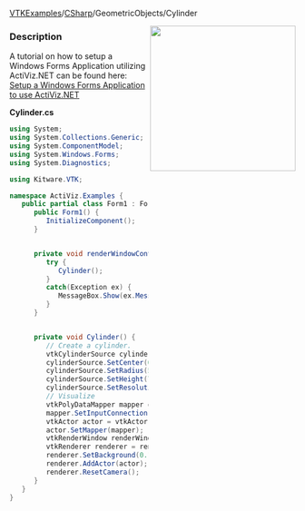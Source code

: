 [VTKExamples](/home/)/[CSharp](/CSharp)/GeometricObjects/Cylinder

<img align="right" src="https://github.com/lorensen/VTKExamples/blob/gh-pages/Testing/Baseline/GeometricObjects/TestCylinder.png?raw=true" width="256" />

### Description
A tutorial on how to setup a Windows Forms Application utilizing ActiViz.NET can be found here: [Setup a Windows Forms Application to use ActiViz.NET](http://www.vtk.org/Wiki/VTK/CSharp/ActiViz.NET)

**Cylinder.cs**
```csharp
using System;
using System.Collections.Generic;
using System.ComponentModel;
using System.Windows.Forms;
using System.Diagnostics;

using Kitware.VTK;

namespace ActiViz.Examples {
   public partial class Form1 : Form {
      public Form1() {
         InitializeComponent();
      }


      private void renderWindowControl1_Load(object sender, EventArgs e) {
         try {
            Cylinder();
         }
         catch(Exception ex) {
            MessageBox.Show(ex.Message, "Exception", MessageBoxButtons.OK);
         }
      }


      private void Cylinder() {
         // Create a cylinder.  
         vtkCylinderSource cylinderSource = vtkCylinderSource.New();
         cylinderSource.SetCenter(0.0, 0.0, 0.0);
         cylinderSource.SetRadius(5.0);
         cylinderSource.SetHeight(7.0);
         cylinderSource.SetResolution(36);
         // Visualize
         vtkPolyDataMapper mapper = vtkPolyDataMapper.New();
         mapper.SetInputConnection(cylinderSource.GetOutputPort());
         vtkActor actor = vtkActor.New();
         actor.SetMapper(mapper);
         vtkRenderWindow renderWindow = renderWindowControl1.RenderWindow;
         vtkRenderer renderer = renderWindow.GetRenderers().GetFirstRenderer();
         renderer.SetBackground(0.1, 0.3, 0.2);
         renderer.AddActor(actor);
         renderer.ResetCamera();
      }
   }
}
```
